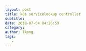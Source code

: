 ```yaml
---
layout: post
title: k8s servicelookup controller
subtitle:
date: 2018-07-04 04:26:59
category:
author: lkong
tags:
   -
---
```

